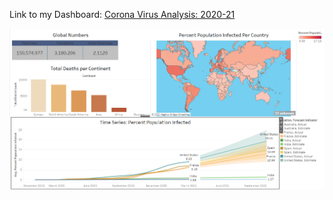 Link to my Dashboard: <a href = "https://public.tableau.com/app/profile/kanav.jain/viz/CoronaVirusAnalysis2020-2021/Dashboard1"> Corona Virus Analysis: 2020-21</a>

<img src = "image.png">
